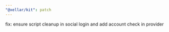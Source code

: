 ```yaml
---
"@xellar/kit": patch
---
```


fix: ensure script cleanup in social login and add account check in provider
